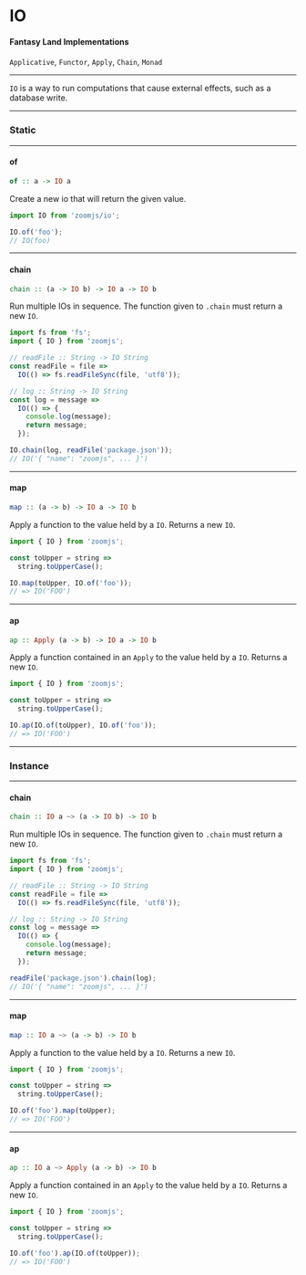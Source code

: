 # IO

#### Fantasy Land Implementations
`Applicative`, `Functor`, `Apply`, `Chain`, `Monad`

---
`IO` is a way to run computations that cause external effects, such
as a database write.

---

### Static

---

#### of
```hs
of :: a -> IO a
```

Create a new io that will return the given value.

```JavaScript
import IO from 'zoomjs/io';

IO.of('foo');
// IO(foo)
```

---

#### chain
```hs
chain :: (a -> IO b) -> IO a -> IO b
```

Run multiple IOs in sequence. The function given to `.chain` must return a new `IO`.

```JavaScript
import fs from 'fs';
import { IO } from 'zoomjs';

// readFile :: String -> IO String
const readFile = file =>
  IO(() => fs.readFileSync(file, 'utf8'));

// log :: String -> IO String
const log = message =>
  IO(() => {
    console.log(message);
    return message;
  });

IO.chain(log, readFile('package.json'));
// IO('{ "name": "zoomjs", ... }')
```

---

#### map
```hs
map :: (a -> b) -> IO a -> IO b
```

Apply a function to the value held by a `IO`. Returns a new `IO`.

```JavaScript
import { IO } from 'zoomjs';

const toUpper = string =>
  string.toUpperCase();

IO.map(toUpper, IO.of('foo'));
// => IO('FOO')
```

---

#### ap
```hs
ap :: Apply (a -> b) -> IO a -> IO b
```

Apply a function contained in an `Apply` to the value held by a `IO`. Returns a new `IO`.

```JavaScript
import { IO } from 'zoomjs';

const toUpper = string =>
  string.toUpperCase();

IO.ap(IO.of(toUpper), IO.of('foo'));
// => IO('FOO')
```

---

### Instance

---

#### chain
```hs
chain :: IO a ~> (a -> IO b) -> IO b
```

Run multiple IOs in sequence. The function given to `.chain` must return a new `IO`.

```JavaScript
import fs from 'fs';
import { IO } from 'zoomjs';

// readFile :: String -> IO String
const readFile = file =>
  IO(() => fs.readFileSync(file, 'utf8'));

// log :: String -> IO String
const log = message =>
  IO(() => {
    console.log(message);
    return message;
  });

readFile('package.json').chain(log);
// IO('{ "name": "zoomjs", ... }')
```

---

#### map
```hs
map :: IO a ~> (a -> b) -> IO b
```

Apply a function to the value held by a `IO`. Returns a new `IO`.

```JavaScript
import { IO } from 'zoomjs';

const toUpper = string =>
  string.toUpperCase();

IO.of('foo').map(toUpper);
// => IO('FOO')
```

---

#### ap
```hs
ap :: IO a ~> Apply (a -> b) -> IO b
```

Apply a function contained in an `Apply` to the value held by a `IO`. Returns a new `IO`.

```JavaScript
import { IO } from 'zoomjs';

const toUpper = string =>
  string.toUpperCase();

IO.of('foo').ap(IO.of(toUpper));
// => IO('FOO')
```
